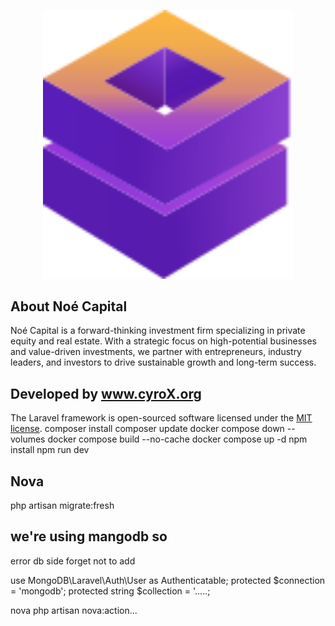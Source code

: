 <p align="center"><a href="https://noe.com" target="_blank"><img src="./public/img/landing/logo.svg" width="400" alt="Laravel Logo"></a></p>



## About Noé Capital



Noé Capital is a forward-thinking investment firm specializing in private equity and real estate. With a strategic focus on high-potential businesses and value-driven investments, we partner with entrepreneurs, industry leaders, and investors to drive sustainable growth and long-term success.

## Developed by www.cyroX.org

The Laravel framework is open-sourced software licensed under the [MIT license](https://opensource.org/licenses/MIT).
composer install
composer update
docker compose down --volumes
docker compose build --no-cache
docker compose up -d
npm install 
npm run dev

## Nova 

php artisan migrate:fresh
 

## we're using mangodb so 
error db side forget not to add 

use MongoDB\Laravel\Auth\User as Authenticatable;
protected $connection = 'mongodb';
protected string $collection = '.....;

nova
php artisan nova:action...
